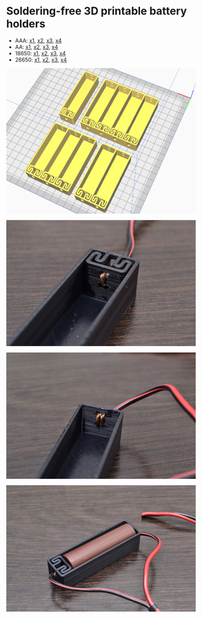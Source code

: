 # Soldering-free 3D printable battery holders

* AAA: [x1](AAA/AAAx1.stl), [x2](AAA/AAAx2.stl), [x3](AAA/AAAx3.stl), [x4](AAA/AAAx4.stl)
* AA: [x1](AA/AAx1.stl), [x2](AA/AAx2.stl), [x3](AA/AAx3.stl), [x4](AA/AAx4.stl)
* 18650: [x1](18650/18650x1.stl), [x2](18650/18650x2.stl), [x3](18650/18650x3.stl), [x4](18650/18650x4.stl)
* 26650: [x1](26650/26650x1.stl), [x2](26650/26650x2.stl), [x3](26650/26650x3.stl), [x4](26650/26650x4.stl)

![Preview](img/img4.png)

![Preview](img/img1.jpg)

![Preview](img/img2.jpg)

![Preview](img/img3.jpg)